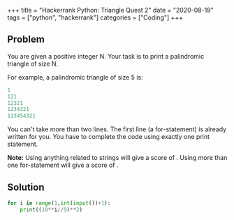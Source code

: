 +++
title = "Hackerrank Python: Triangle Quest 2"
date = "2020-08-19"
tags = ["python", "hackerrank"]
categories = ["Coding"]
+++

## Problem

You are given a positive integer N.
Your task is to print a palindromic triangle of size N.

For example, a palindromic triangle of size 5 is:

```python
1
121
12321
1234321
123454321
```

You can't take more than two lines. The first line (a for-statement) is already written for you.
You have to complete the code using exactly one print statement.

**Note:**
Using anything related to strings will give a score of .
Using more than one for-statement will give a score of .

## Solution

```python
for i in range(1,int(input())+1):
    print((10**i//9)**2)
```
